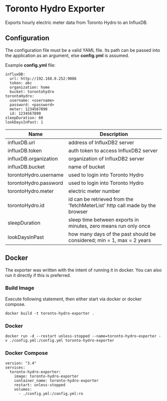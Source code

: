 # Toronto Hydro Exporter
Exports hourly electric meter data from Toronto Hydro to an InfluxDB.

## Configuration
The configuration file must be a valid YAML file. Its path can be passed into the application as an argument, else **config.yml** is assumed.

Example **config.yml** file:
```
influxDB:
  url: http://192.168.0.252:9086
  token: abc
  organization: home
  bucket: torontohydro
torontoHydro:
  username: <username>
  password: <password>
  meter: 1234567890
  id: 1234567890
sleepDuration: 60
lookDaysInPast: 1
```

| Name                     | Description                                                                 |
|--------------------------|-----------------------------------------------------------------------------|
| influxDB.url             | address of InfluxDB2 server                                                 |
| influxDB.token           | auth token to access InfluxDB2 server                                       |
| influxDB.organization    | organization of InfluxDB2 server                                            |
| influxDB.bucket          | name of bucket                                                              |
| torontoHydro.username    | used to login into Toronto Hydro                                            |
| torontoHydro.password    | used to login into Toronto Hydro                                            |
| torontoHydro.meter       | electric meter number                                                       |
| torontoHydro.id          | id can be retrieved from the 'fetchMeterList' http call made by the browser |
| sleepDuration            | sleep time between exports in minutes, zero means run only once             |
| lookDaysInPast           | how many days of the past should be considered; min = 1, max = 2 years      |

## Docker
The exporter was written with the intent of running it in docker. You can also run it directly if this is preferred.

### Build Image
Execute following statement, then either start via docker or docker compose.
```
docker build -t toronto-hydro-exporter .
```

### Docker
```
docker run -d --restart unless-stopped --name=toronto-hydro-exporter -v ./config.yml:/config.yml toronto-hydro-exporter
```

### Docker Compose
```
version: "3.4"
services:
  toronto-hydro-exporter:
    image: toronto-hydro-exporter
    container_name: toronto-hydro-exporter
    restart: unless-stopped
    volumes:
      - ./config.yml:/config.yml:ro
```